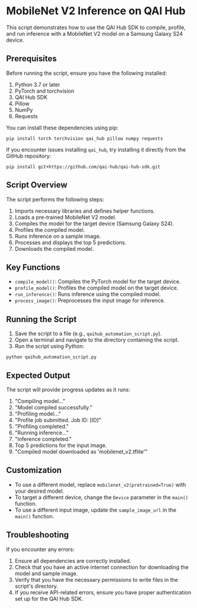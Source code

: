 # MobileNet V2 Inference on QAI Hub

This script demonstrates how to use the QAI Hub SDK to compile, profile, and run inference with a MobileNet V2 model on a Samsung Galaxy S24 device.

## Prerequisites

Before running the script, ensure you have the following installed:

1. Python 3.7 or later
2. PyTorch and torchvision
3. QAI Hub SDK
4. Pillow
5. NumPy
6. Requests

You can install these dependencies using pip:

```
pip install torch torchvision qai_hub pillow numpy requests
```

If you encounter issues installing `qai_hub`, try installing it directly from the GitHub repository:

```
pip install git+https://github.com/qai-hub/qai-hub-sdk.git
```

## Script Overview

The script performs the following steps:

1. Imports necessary libraries and defines helper functions.
2. Loads a pre-trained MobileNet V2 model.
3. Compiles the model for the target device (Samsung Galaxy S24).
4. Profiles the compiled model.
5. Runs inference on a sample image.
6. Processes and displays the top 5 predictions.
7. Downloads the compiled model.

## Key Functions

- `compile_model()`: Compiles the PyTorch model for the target device.
- `profile_model()`: Profiles the compiled model on the target device.
- `run_inference()`: Runs inference using the compiled model.
- `process_image()`: Preprocesses the input image for inference.

## Running the Script

1. Save the script to a file (e.g., `qaihub_automation_script.py`).
2. Open a terminal and navigate to the directory containing the script.
3. Run the script using Python:

```
python qaihub_automation_script.py
```

## Expected Output

The script will provide progress updates as it runs:

1. "Compiling model..."
2. "Model compiled successfully."
3. "Profiling model..."
4. "Profile job submitted. Job ID: [ID]"
5. "Profiling completed."
6. "Running inference..."
7. "Inference completed."
8. Top 5 predictions for the input image.
9. "Compiled model downloaded as 'mobilenet_v2.tflite'"

## Customization

- To use a different model, replace `mobilenet_v2(pretrained=True)` with your desired model.
- To target a different device, change the `Device` parameter in the `main()` function.
- To use a different input image, update the `sample_image_url` in the `main()` function.

## Troubleshooting

If you encounter any errors:

1. Ensure all dependencies are correctly installed.
2. Check that you have an active internet connection for downloading the model and sample image.
3. Verify that you have the necessary permissions to write files in the script's directory.
4. If you receive API-related errors, ensure you have proper authentication set up for the QAI Hub SDK.
